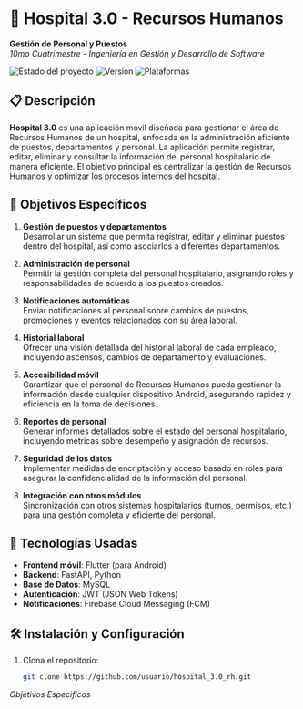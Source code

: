 # 📱 Hospital 3.0 - Recursos Humanos  
**Gestión de Personal y Puestos**  
*10mo Cuatrimestre - Ingeniería en Gestión y Desarrollo de Software*

![Estado del proyecto](https://img.shields.io/badge/estado-en%20desarrollo-yellow?style=flat-square) ![Version](https://img.shields.io/badge/version-1.0-blue?style=flat-square) ![Plataformas](https://img.shields.io/badge/plataformas-Android-green?style=flat-square)

## 📋 Descripción
**Hospital 3.0** es una aplicación móvil diseñada para gestionar el área de Recursos Humanos de un hospital, enfocada en la administración eficiente de puestos, departamentos y personal. La aplicación permite registrar, editar, eliminar y consultar la información del personal hospitalario de manera eficiente. El objetivo principal es centralizar la gestión de Recursos Humanos y optimizar los procesos internos del hospital.

## 🎯 Objetivos Específicos

1. **Gestión de puestos y departamentos**  
   Desarrollar un sistema que permita registrar, editar y eliminar puestos dentro del hospital, así como asociarlos a diferentes departamentos.

2. **Administración de personal**  
   Permitir la gestión completa del personal hospitalario, asignando roles y responsabilidades de acuerdo a los puestos creados.

3. **Notificaciones automáticas**  
   Enviar notificaciones al personal sobre cambios de puestos, promociones y eventos relacionados con su área laboral.

4. **Historial laboral**  
   Ofrecer una visión detallada del historial laboral de cada empleado, incluyendo ascensos, cambios de departamento y evaluaciones.

5. **Accesibilidad móvil**  
   Garantizar que el personal de Recursos Humanos pueda gestionar la información desde cualquier dispositivo Android, asegurando rapidez y eficiencia en la toma de decisiones.

6. **Reportes de personal**  
   Generar informes detallados sobre el estado del personal hospitalario, incluyendo métricas sobre desempeño y asignación de recursos.

7. **Seguridad de los datos**  
   Implementar medidas de encriptación y acceso basado en roles para asegurar la confidencialidad de la información del personal.

8. **Integración con otros módulos**  
   Sincronización con otros sistemas hospitalarios (turnos, permisos, etc.) para una gestión completa y eficiente del personal.

## 🚀 Tecnologías Usadas
- **Frontend móvil**: Flutter (para Android)
- **Backend**: FastAPI, Python
- **Base de Datos**: MySQL
- **Autenticación**: JWT (JSON Web Tokens)
- **Notificaciones**: Firebase Cloud Messaging (FCM)

## 🛠️ Instalación y Configuración

1. Clona el repositorio:
   ```bash
   git clone https://github.com/usuario/hospital_3.0_rh.git

*Objetivos Especificos*
